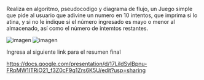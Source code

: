Realiza en algoritmo, pseudocodigo y diagrama de flujo, un Juego simple que pide al usuario que adivine un numero en 10 intentos, que imprima si lo atina, y si no le indique si el número ingresado es mayo o menor al almacenado, así como el número de intemtos restantes.

![imagen](https://user-images.githubusercontent.com/102439815/161402970-7ffdc577-9cba-4916-b2a4-3bf9bb2d5c10.png)
![imagen](https://user-images.githubusercontent.com/102439815/161402987-62f94183-35da-45b8-9b57-87730f8f2a89.png)

Ingresa al siguiente link para el resumen final

https://docs.google.com/presentation/d/17LildSvlBpnu-FRpMW1ITRiO21_f3Z0cF9q1Zrs6K5U/edit?usp=sharing
